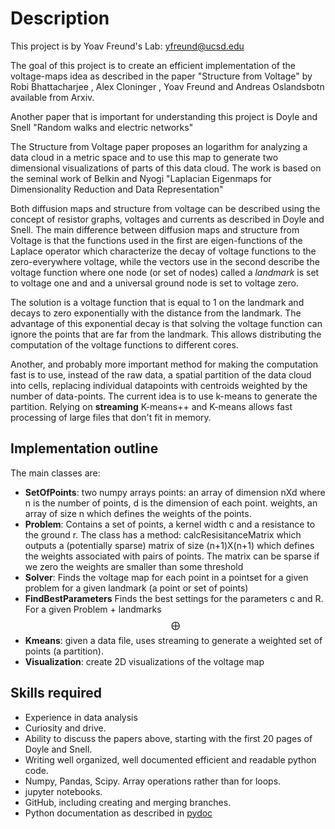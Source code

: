 # Description
This project is by Yoav Freund's Lab: yfreund@ucsd.edu

The goal of this project is to create an efficient implementation of
the voltage-maps idea as described in the paper "Structure from
Voltage" by Robi Bhattacharjee , Alex Cloninger , Yoav Freund and
Andreas Oslandsbotn available from Arxiv.

Another paper that is important for understanding this project is 
Doyle and Snell "Random walks and electric networks"

The Structure from Voltage paper proposes an logarithm for analyzing
a data cloud in a metric space and to
use this map to generate two dimensional visualizations of parts of
this data cloud. The work is based on the seminal work of Belkin and
Nyogi "Laplacian Eigenmaps for Dimensionality Reduction and Data Representation"

Both diffusion maps and structure from voltage can be described using
the concept of resistor graphs, voltages and currents as described in
Doyle and Snell. The main difference between diffusion maps and
structure from Voltage is that the functions used in the first are
eigen-functions of the Laplace operator which characterize the decay
of voltage functions to the zero-everywhere voltage, while the vectors
use in the second describe the voltage function where one node (or set
of nodes) called a *landmark* is set to voltage one and and a
universal ground node is set to voltage zero.

The solution is a voltage function that is equal to 1 on the landmark
and decays to zero exponentially with the distance from the
landmark. The advantage of this exponential decay is that solving the
voltage function can ignore the points that are far from the
landmark. This allows distributing the computation of the voltage
functions to different cores.

Another, and probably more important method for making the computation
fast is to use, instead of the raw data, a spatial partition of the
data cloud into cells, replacing individual datapoints with centroids
weighted by the number of data-points. The current idea is to use
k-means to generate the partition. Relying on **streaming** K-means++
and K-means allows fast processing of large files that don't fit in memory.

## Implementation outline

The main classes are:

* **SetOfPoints**: two numpy arrays points: an array of dimension nXd where n  is the number of points, d is the dimension of each point. weights, an array of size n which defines the weights of the points.
* **Problem**: Contains a set of points, a kernel width c and a resistance
  to the ground r. The class has a method: calcResisitanceMatrix which
  outputs a (potentially sparse) matrix of size (n+1)X(n+1) which
  defines the weights associated with pairs of points. The matrix can
  be sparse if we zero the weights are smaller than some threshold
* **Solver**: Finds the voltage map for each point in a pointset for a given
  problem for a given landmark (a point or set of points)
* **FindBestParameters** Finds the best settings for the parameters c and R. For a  given Problem + landmarks $$ \bigoplus $$
* **Kmeans**: given a data file, uses streaming to generate a weighted set
  of points (a partition).
* **Visualization**: create 2D visualizations of the voltage map


## Skills required

* Experience in data analysis
* Curiosity and drive.
* Ability to discuss the papers above, starting with the first 20 pages of Doyle and Snell.
* Writing well organized, well documented efficient and readable python code.
* Numpy, Pandas, Scipy. Array operations rather than for loops.
* jupyter notebooks.
* GitHub, including creating and merging branches.
* Python documentation as described in [pydoc](https://realpython.com/documenting-python-code/#documenting-your-python-code-base-using-docstrings)


